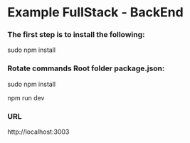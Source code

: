 # Example FullStack - BackEnd

### The first step is to install the following:

sudo npm install 


### Rotate commands Root folder package.json:

sudo npm install

npm run dev

### URL

http://localhost:3003



